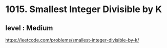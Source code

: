 # 1015. Smallest Integer Divisible by K
## level : Medium
https://leetcode.com/problems/smallest-integer-divisible-by-k/
